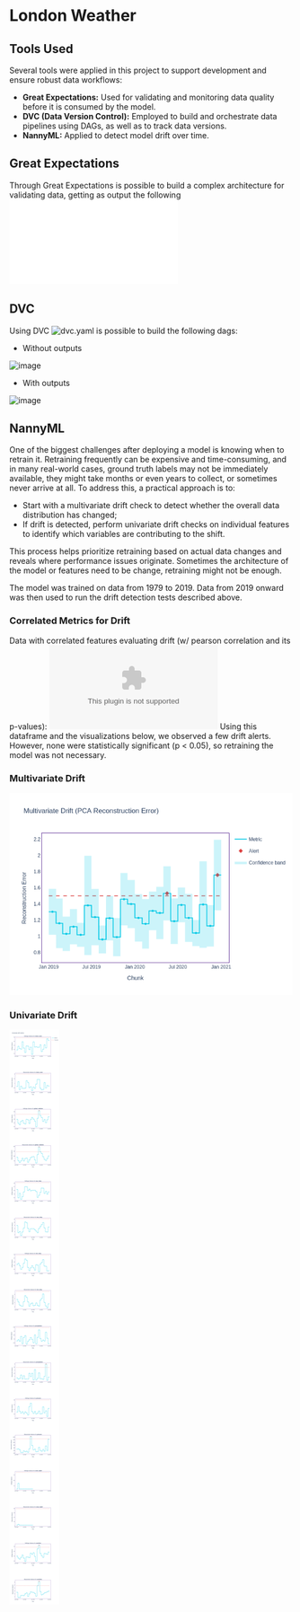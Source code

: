 # London Weather

## Tools Used
Several tools were applied in this project to support development and ensure robust data workflows:
- **Great Expectations:** Used for validating and monitoring data quality before it is consumed by the model.
- **DVC (Data Version Control):** Employed to build and orchestrate data pipelines using DAGs, as well as to track data versions.
- **NannyML:** Applied to detect model drift over time.

## Great Expectations
Through Great Expectations is possible to build a complex architecture for validating data, getting as output the following ![json](output/metrics.json)

## DVC
Using DVC ![dvc.yaml](dvc.yaml) is possible to build the following dags:

- Without outputs

![image](https://github.com/user-attachments/assets/9869b987-a010-4de8-bce0-c9a0f54c6415)

- With outputs

![image](https://github.com/user-attachments/assets/7e1a7ce2-d90f-4cd1-938b-f3d8f586ecb4)

## NannyML
One of the biggest challenges after deploying a model is knowing when to retrain it. Retraining frequently can be expensive and time-consuming, and in many real-world cases, ground truth labels may not be immediately available, they might take months or even years to collect, or sometimes never arrive at all.
To address this, a practical approach is to:
- Start with a multivariate drift check to detect whether the overall data distribution has changed;
- If drift is detected, perform univariate drift checks on individual features to identify which variables are contributing to the shift.

This process helps prioritize retraining based on actual data changes and reveals where performance issues originate. Sometimes the architecture of the model or features need to be change, retraining might not be enough.

The model was trained on data from 1979 to 2019. Data from 2019 onward was then used to run the drift detection tests described above.

### Correlated Metrics for Drift
Data with correlated features evaluating drift (w/ pearson correlation and its p-values): ![Drift Correlation](output/feature_drift_correlation_ranker.csv)
Using this dataframe and the visualizations below, we observed a few drift alerts. However, none were statistically significant (p < 0.05), so retraining the model was not necessary.

### Multivariate Drift
![Drift Detection Multivariate](output/multivariate.png)

### Univariate Drift
![Drift Detection Univariate](output/univariate.png)

